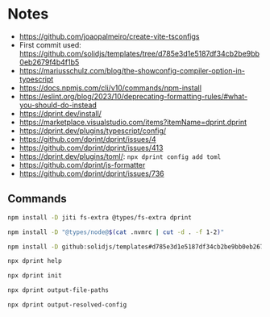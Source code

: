 # Notes

- https://github.com/joaopalmeiro/create-vite-tsconfigs
- First commit used: https://github.com/solidjs/templates/tree/d785e3d1e5187df34cb2be9bb0eb2679f4b4f1b5
- https://mariusschulz.com/blog/the-showconfig-compiler-option-in-typescript
- https://docs.npmjs.com/cli/v10/commands/npm-install
- https://eslint.org/blog/2023/10/deprecating-formatting-rules/#what-you-should-do-instead
- https://dprint.dev/install/
- https://marketplace.visualstudio.com/items?itemName=dprint.dprint
- https://dprint.dev/plugins/typescript/config/
- https://github.com/dprint/dprint/issues/4
- https://github.com/dprint/dprint/issues/413
- https://dprint.dev/plugins/toml/: `npx dprint config add toml`
- https://github.com/dprint/js-formatter
- https://github.com/dprint/dprint/issues/736

## Commands

```bash
npm install -D jiti fs-extra @types/fs-extra dprint
```

```bash
npm install -D "@types/node@$(cat .nvmrc | cut -d . -f 1-2)"
```

```bash
npm install -D github:solidjs/templates#d785e3d1e5187df34cb2be9bb0eb2679f4b4f1b5
```

```bash
npx dprint help
```

```bash
npx dprint init
```

```bash
npx dprint output-file-paths
```

```bash
npx dprint output-resolved-config
```
